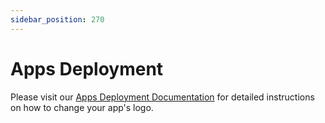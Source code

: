 ```yaml
---
sidebar_position: 270
---
```


# Apps Deployment

Please visit our [Apps Deployment Documentation](https://wrteam-in.github.io/common_app_doc/GeneralSettings/deployment) for detailed instructions on how to change your app's logo.
